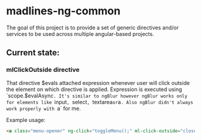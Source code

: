 # madlines-ng-common

The goal of this project is to provide a set of generic directives and/or services
to be used across multiple angular-based projects.

## Current state:

### mlClickOutside directive

That directive $evals attached expression whenever user will click outside the element on which directive is applied.
Expression is executed using `scope.$evalAsync`. It's similar to ngBlur however ngBlur works only for elements like `input`, `select`, `textarea` or `a`. Also ngBlur
didn't always work properly with `a` for me.

Example usage:
```html
<a class="menu-opener" ng-click="toggleMenu();" ml-click-outside="closeMenu();"></a>
```
